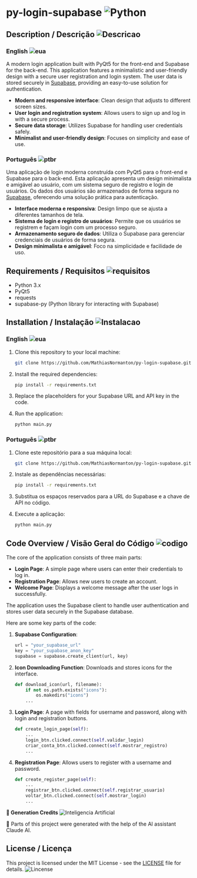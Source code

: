 
# py-login-supabase ![Python](https://cdn-icons-png.flaticon.com/64/5968/5968350.png)


## Description / Descrição ![Descricao](https://cdn-icons-png.flaticon.com/32/5107/5107639.png)

### English ![eua](https://cdn-icons-png.flaticon.com/32/4628/4628635.png)
A modern login application built with PyQt5 for the front-end and Supabase for the back-end. This application features a minimalistic and user-friendly design with a secure user registration and login system. The user data is stored securely in [Supabase](https://supabase.com/), providing an easy-to-use solution for authentication.

- **Modern and responsive interface**: Clean design that adjusts to different screen sizes.
- **User login and registration system**: Allows users to sign up and log in with a secure process.
- **Secure data storage**: Utilizes Supabase for handling user credentials safely.
- **Minimalist and user-friendly design**: Focuses on simplicity and ease of use.

### Português ![ptbr](https://cdn-icons-png.flaticon.com/32/197/197386.png)
Uma aplicação de login moderna construída com PyQt5 para o front-end e Supabase para o back-end. Esta aplicação apresenta um design minimalista e amigável ao usuário, com um sistema seguro de registro e login de usuários. Os dados dos usuários são armazenados de forma segura no [Supabase](https://supabase.com/), oferecendo uma solução prática para autenticação.

- **Interface moderna e responsiva**: Design limpo que se ajusta a diferentes tamanhos de tela.
- **Sistema de login e registro de usuários**: Permite que os usuários se registrem e façam login com um processo seguro.
- **Armazenamento seguro de dados**: Utiliza o Supabase para gerenciar credenciais de usuários de forma segura.
- **Design minimalista e amigável**: Foco na simplicidade e facilidade de uso.


## Requirements / Requisitos ![requisitos](https://cdn-icons-png.flaticon.com/32/3524/3524349.png)

- Python 3.x
- PyQt5
- requests
- supabase-py (Python library for interacting with Supabase)


## Installation / Instalação ![Instalacao](https://cdn-icons-png.flaticon.com/32/724/724933.png)

### English ![eua](https://cdn-icons-png.flaticon.com/32/4628/4628635.png)
1. Clone this repository to your local machine:
   ```bash
   git clone https://github.com/MathiasNormanton/py-login-supabase.git
   ```

2. Install the required dependencies:
   ```bash
   pip install -r requirements.txt
   ```

3. Replace the placeholders for your Supabase URL and API key in the code.

4. Run the application:
   ```bash
   python main.py
   ```

### Português ![ptbr](https://cdn-icons-png.flaticon.com/32/197/197386.png)
1. Clone este repositório para a sua máquina local:
   ```bash
   git clone https://github.com/MathiasNormanton/py-login-supabase.git
   ```

2. Instale as dependências necessárias:
   ```bash
   pip install -r requirements.txt
   ```

3. Substitua os espaços reservados para a URL do Supabase e a chave de API no código.

4. Execute a aplicação:
   ```bash
   python main.py
   ```

## Code Overview / Visão Geral do Código ![codigo](https://cdn-icons-png.flaticon.com/32/3573/3573187.png)

The core of the application consists of three main parts:
- **Login Page**: A simple page where users can enter their credentials to log in.
- **Registration Page**: Allows new users to create an account.
- **Welcome Page**: Displays a welcome message after the user logs in successfully.

The application uses the Supabase client to handle user authentication and stores user data securely in the Supabase database.

Here are some key parts of the code:

1. **Supabase Configuration**:
   ```python
   url = "your_supabase_url"
   key = "your_supabase_anon_key"
   supabase = supabase.create_client(url, key)
   ```

2. **Icon Downloading Function**:
   Downloads and stores icons for the interface.
   ```python
   def download_icon(url, filename):
       if not os.path.exists("icons"):
           os.makedirs("icons")
       ...
   ```

3. **Login Page**:
   A page with fields for username and password, along with login and registration buttons.
   ```python
   def create_login_page(self):
       ...
       login_btn.clicked.connect(self.validar_login)
       criar_conta_btn.clicked.connect(self.mostrar_registro)
       ...
   ```

4. **Registration Page**:
   Allows users to register with a username and password.
   ```python
   def create_register_page(self):
       ...
       registrar_btn.clicked.connect(self.registrar_usuario)
       voltar_btn.clicked.connect(self.mostrar_login)
       ...
   ```





**🧠 Generation Credits** ![Inteligencia Artificial](https://cdn-icons-png.flaticon.com/32/5278/5278402.png)

🧠 Parts of this project were generated with the help of the AI assistant Claude AI. 




## License / Licença

This project is licensed under the MIT License - see the [LICENSE](LICENSE) file for details. ![Lincense](https://cdn-icons-png.flaticon.com/32/3135/3135763.png)
